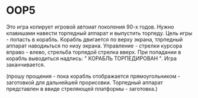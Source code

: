 # OOP5
 
Это игра копирует игровой автоиат поколения 90-х годов. Нужно клавишами навести торпедный аппарат и выпустить торпеду. Цель игры - попасть в корабль. Корабль двигается по верху экрана, тлрпедный аппарат наводиьться по низу экрана. Управление - стрелки курсора вправо - влево, стрельба торпедой стрелка вверх. При попадании в корабль выводиться надпись: " КОРАБЛЬ ТОРПЕДИРОВАН ". Игра заканчивается.        


(прошу прощения - пока корабль отображается прямоугольником - заготовкой для дальнейшей прорисовки. Торпедный аппарат представлен в ввиде стреляющей платформы - заготовка.)
